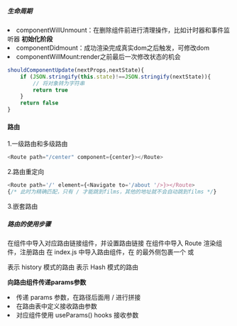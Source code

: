 ##### 生命周期

<li>componentWillUnmount：在删除组件前进行清理操作，比如计时器和事件监听器
<b>初始化阶段</b>
<li>componentDidmount：成功渲染完成真实dom之后触发，可修改dom
<li>componentWillMount:render之前最后一次修改状态的机会

```Javascript
shouldComponentUpdate(nextProps,nextState){
    if (JSON.stringify(this.state)!==JSON.stringify(nextState)){
        // 将对象转为字符串
        return true
    }
    return false 
}
```


#### 路由
1.一级路由和多级路由

```Javascript
<Route path="/center" component={center}></Route>
```

2.路由重定向

```Javascript
<Route path='/' element={<Navigate to='/about '/>}></Route>
{/* 此时为精确匹配，只有 / 才能跳到films，其他的地址就不会自动跳到films */}
```

3.嵌套路由




##### 路由的使用步骤

在组件中导入对应路由链接组件，并设置路由链接
在组件中导入 Route 渲染组件，注册路由
在 index.js 中导入路由组件，在 <App> 的最外侧包裹一个 <BrowserRouter> 或 <HashRouter>

<BrowserRouter> 表示 history 模式的路由
<HashRouter> 表示 Hash 模式的路由


<b>向路由组件传递params参数</b>
<li> 传递 params 参数，在路径后面用 / 进行拼接</li>
<li>在路由表中定义接收路由参数
<li>对应组件使用 useParams() hooks 接收参数
